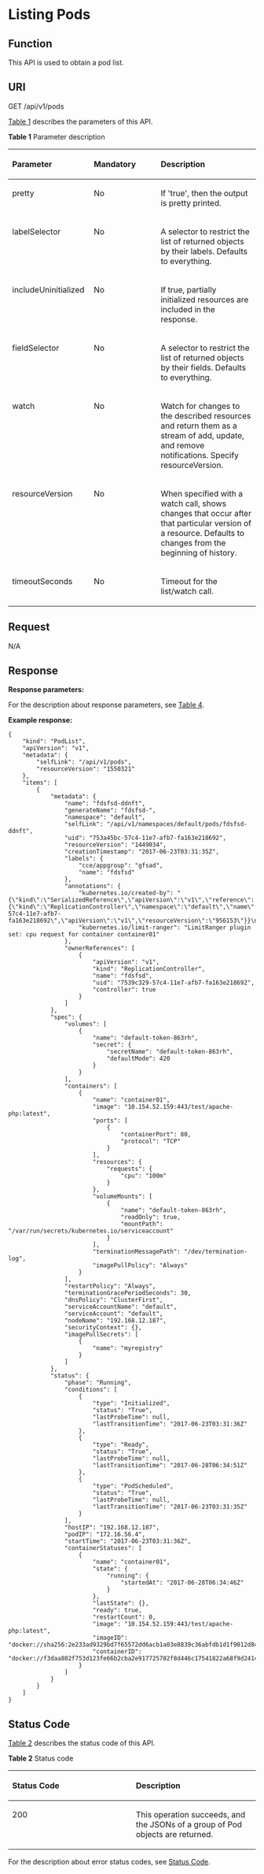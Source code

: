 # Listing Pods<a name="cce_02_0040"></a>

## Function<a name="s2c7f113b12b14c1a8227582e4f8b46c1"></a>

This API is used to obtain a pod list.

## URI<a name="sf6f9f8f5dd594423a05d7da7d1f2fb77"></a>

GET /api/v1/pods

[Table 1](#en-us_topic_0079614951_table32684898)  describes the parameters of this API.

**Table  1**  Parameter description

<a name="en-us_topic_0079614951_table32684898"></a>
<table><thead align="left"><tr id="en-us_topic_0079614951_row18934104"><th class="cellrowborder" valign="top" width="33%" id="mcps1.2.4.1.1"><p id="en-us_topic_0079614951_p57267493"><a name="en-us_topic_0079614951_p57267493"></a><a name="en-us_topic_0079614951_p57267493"></a>Parameter</p>
</th>
<th class="cellrowborder" valign="top" width="27%" id="mcps1.2.4.1.2"><p id="p13002682201918"><a name="p13002682201918"></a><a name="p13002682201918"></a>Mandatory</p>
</th>
<th class="cellrowborder" valign="top" width="40%" id="mcps1.2.4.1.3"><p id="p46584307201918"><a name="p46584307201918"></a><a name="p46584307201918"></a>Description</p>
</th>
</tr>
</thead>
<tbody><tr id="en-us_topic_0079614951_row21462253"><td class="cellrowborder" valign="top" width="33%" headers="mcps1.2.4.1.1 "><p id="en-us_topic_0079614951_p60720939"><a name="en-us_topic_0079614951_p60720939"></a><a name="en-us_topic_0079614951_p60720939"></a>pretty</p>
</td>
<td class="cellrowborder" valign="top" width="27%" headers="mcps1.2.4.1.2 "><p id="en-us_topic_0079614951_p19449066"><a name="en-us_topic_0079614951_p19449066"></a><a name="en-us_topic_0079614951_p19449066"></a>No</p>
</td>
<td class="cellrowborder" valign="top" width="40%" headers="mcps1.2.4.1.3 "><p id="en-us_topic_0079614951_p31870546"><a name="en-us_topic_0079614951_p31870546"></a><a name="en-us_topic_0079614951_p31870546"></a>If 'true', then the output is pretty printed.</p>
</td>
</tr>
<tr id="en-us_topic_0079614951_row18399460"><td class="cellrowborder" valign="top" width="33%" headers="mcps1.2.4.1.1 "><p id="en-us_topic_0079614951_p13961307"><a name="en-us_topic_0079614951_p13961307"></a><a name="en-us_topic_0079614951_p13961307"></a>labelSelector</p>
</td>
<td class="cellrowborder" valign="top" width="27%" headers="mcps1.2.4.1.2 "><p id="en-us_topic_0079614951_p57124111"><a name="en-us_topic_0079614951_p57124111"></a><a name="en-us_topic_0079614951_p57124111"></a>No</p>
</td>
<td class="cellrowborder" valign="top" width="40%" headers="mcps1.2.4.1.3 "><p id="en-us_topic_0079614951_p63650279"><a name="en-us_topic_0079614951_p63650279"></a><a name="en-us_topic_0079614951_p63650279"></a>A selector to restrict the list of returned objects by their labels. Defaults to everything.</p>
</td>
</tr>
<tr id="rd1927794757e4cdbadd7602264f3028d"><td class="cellrowborder" valign="top" width="33%" headers="mcps1.2.4.1.1 "><p id="a5757fdbde20c43588414db2b7e0a5d9d"><a name="a5757fdbde20c43588414db2b7e0a5d9d"></a><a name="a5757fdbde20c43588414db2b7e0a5d9d"></a>includeUninitialized</p>
</td>
<td class="cellrowborder" valign="top" width="27%" headers="mcps1.2.4.1.2 "><p id="a22fc8d77253e48829c7a07fcc9cbf1d8"><a name="a22fc8d77253e48829c7a07fcc9cbf1d8"></a><a name="a22fc8d77253e48829c7a07fcc9cbf1d8"></a>No</p>
</td>
<td class="cellrowborder" valign="top" width="40%" headers="mcps1.2.4.1.3 "><p id="a5068ef5baef746068bf8b3ba4e10e511"><a name="a5068ef5baef746068bf8b3ba4e10e511"></a><a name="a5068ef5baef746068bf8b3ba4e10e511"></a>If true, partially initialized resources are included in the response.</p>
</td>
</tr>
<tr id="en-us_topic_0079614951_row35981604"><td class="cellrowborder" valign="top" width="33%" headers="mcps1.2.4.1.1 "><p id="en-us_topic_0079614951_p28828846"><a name="en-us_topic_0079614951_p28828846"></a><a name="en-us_topic_0079614951_p28828846"></a>fieldSelector</p>
</td>
<td class="cellrowborder" valign="top" width="27%" headers="mcps1.2.4.1.2 "><p id="en-us_topic_0079614951_p53435217"><a name="en-us_topic_0079614951_p53435217"></a><a name="en-us_topic_0079614951_p53435217"></a>No</p>
</td>
<td class="cellrowborder" valign="top" width="40%" headers="mcps1.2.4.1.3 "><p id="en-us_topic_0079614951_p33285300"><a name="en-us_topic_0079614951_p33285300"></a><a name="en-us_topic_0079614951_p33285300"></a>A selector to restrict the list of returned objects by their fields. Defaults to everything.</p>
</td>
</tr>
<tr id="en-us_topic_0079614951_row31132245"><td class="cellrowborder" valign="top" width="33%" headers="mcps1.2.4.1.1 "><p id="en-us_topic_0079614951_p38683899"><a name="en-us_topic_0079614951_p38683899"></a><a name="en-us_topic_0079614951_p38683899"></a>watch</p>
</td>
<td class="cellrowborder" valign="top" width="27%" headers="mcps1.2.4.1.2 "><p id="en-us_topic_0079614951_p46388151"><a name="en-us_topic_0079614951_p46388151"></a><a name="en-us_topic_0079614951_p46388151"></a>No</p>
</td>
<td class="cellrowborder" valign="top" width="40%" headers="mcps1.2.4.1.3 "><p id="en-us_topic_0079614951_p66452718"><a name="en-us_topic_0079614951_p66452718"></a><a name="en-us_topic_0079614951_p66452718"></a>Watch for changes to the described resources and return them as a stream of add, update, and remove notifications. Specify resourceVersion.</p>
</td>
</tr>
<tr id="en-us_topic_0079614951_row61203556"><td class="cellrowborder" valign="top" width="33%" headers="mcps1.2.4.1.1 "><p id="en-us_topic_0079614951_p58541026"><a name="en-us_topic_0079614951_p58541026"></a><a name="en-us_topic_0079614951_p58541026"></a>resourceVersion</p>
</td>
<td class="cellrowborder" valign="top" width="27%" headers="mcps1.2.4.1.2 "><p id="en-us_topic_0079614951_p44202640"><a name="en-us_topic_0079614951_p44202640"></a><a name="en-us_topic_0079614951_p44202640"></a>No</p>
</td>
<td class="cellrowborder" valign="top" width="40%" headers="mcps1.2.4.1.3 "><p id="en-us_topic_0079614951_p23644054"><a name="en-us_topic_0079614951_p23644054"></a><a name="en-us_topic_0079614951_p23644054"></a>When specified with a watch call, shows changes that occur after that particular version of a resource. Defaults to changes from the beginning of history.</p>
</td>
</tr>
<tr id="en-us_topic_0079614951_row11469898"><td class="cellrowborder" valign="top" width="33%" headers="mcps1.2.4.1.1 "><p id="en-us_topic_0079614951_p56646536"><a name="en-us_topic_0079614951_p56646536"></a><a name="en-us_topic_0079614951_p56646536"></a>timeoutSeconds</p>
</td>
<td class="cellrowborder" valign="top" width="27%" headers="mcps1.2.4.1.2 "><p id="en-us_topic_0079614951_p24966707"><a name="en-us_topic_0079614951_p24966707"></a><a name="en-us_topic_0079614951_p24966707"></a>No</p>
</td>
<td class="cellrowborder" valign="top" width="40%" headers="mcps1.2.4.1.3 "><p id="en-us_topic_0079614951_p9037362"><a name="en-us_topic_0079614951_p9037362"></a><a name="en-us_topic_0079614951_p9037362"></a>Timeout for the list/watch call.</p>
</td>
</tr>
</tbody>
</table>

## Request<a name="s1a2c64dedce04c55b45709c2dbc3f225"></a>

N/A

## Response<a name="s1b03b47bea774f76a73a7f73d8510c40"></a>

**Response parameters:**

For the description about response parameters, see  [Table 4](data-structure-of-response-parameters.md#en-us_topic_0079614930_table6622802).

**Example response:**

```
{
    "kind": "PodList",
    "apiVersion": "v1",
    "metadata": {
        "selfLink": "/api/v1/pods",
        "resourceVersion": "1550321"
    },
    "items": [
        {
            "metadata": {
                "name": "fdsfsd-ddnft",
                "generateName": "fdsfsd-",
                "namespace": "default",
                "selfLink": "/api/v1/namespaces/default/pods/fdsfsd-ddnft",
                "uid": "753a45bc-57c4-11e7-afb7-fa163e218692",
                "resourceVersion": "1449034",
                "creationTimestamp": "2017-06-23T03:31:35Z",
                "labels": {
                    "cce/appgroup": "gfsad",
                    "name": "fdsfsd"
                },
                "annotations": {
                    "kubernetes.io/created-by": "{\"kind\":\"SerializedReference\",\"apiVersion\":\"v1\",\"reference\":{\"kind\":\"ReplicationController\",\"namespace\":\"default\",\"name\":\"fdsfsd\",\"uid\":\"7539c329-57c4-11e7-afb7-fa163e218692\",\"apiVersion\":\"v1\",\"resourceVersion\":\"956153\"}}\n",
                    "kubernetes.io/limit-ranger": "LimitRanger plugin set: cpu request for container container01"
                },
                "ownerReferences": [
                    {
                        "apiVersion": "v1",
                        "kind": "ReplicationController",
                        "name": "fdsfsd",
                        "uid": "7539c329-57c4-11e7-afb7-fa163e218692",
                        "controller": true
                    }
                ]
            },
            "spec": {
                "volumes": [
                    {
                        "name": "default-token-863rh",
                        "secret": {
                            "secretName": "default-token-863rh",
                            "defaultMode": 420
                        }
                    }
                ],
                "containers": [
                    {
                        "name": "container01",
                        "image": "10.154.52.159:443/test/apache-php:latest",
                        "ports": [
                            {
                                "containerPort": 80,
                                "protocol": "TCP"
                            }
                        ],
                        "resources": {
                            "requests": {
                                "cpu": "100m"
                            }
                        },
                        "volumeMounts": [
                            {
                                "name": "default-token-863rh",
                                "readOnly": true,
                                "mountPath": "/var/run/secrets/kubernetes.io/serviceaccount"
                            }
                        ],
                        "terminationMessagePath": "/dev/termination-log",
                        "imagePullPolicy": "Always"
                    }
                ],
                "restartPolicy": "Always",
                "terminationGracePeriodSeconds": 30,
                "dnsPolicy": "ClusterFirst",
                "serviceAccountName": "default",
                "serviceAccount": "default",
                "nodeName": "192.168.12.187",
                "securityContext": {},
                "imagePullSecrets": [
                    {
                        "name": "myregistry"
                    }
                ]
            },
            "status": {
                "phase": "Running",
                "conditions": [
                    {
                        "type": "Initialized",
                        "status": "True",
                        "lastProbeTime": null,
                        "lastTransitionTime": "2017-06-23T03:31:36Z"
                    },
                    {
                        "type": "Ready",
                        "status": "True",
                        "lastProbeTime": null,
                        "lastTransitionTime": "2017-06-28T06:34:51Z"
                    },
                    {
                        "type": "PodScheduled",
                        "status": "True",
                        "lastProbeTime": null,
                        "lastTransitionTime": "2017-06-23T03:31:35Z"
                    }
                ],
                "hostIP": "192.168.12.187",
                "podIP": "172.16.56.4",
                "startTime": "2017-06-23T03:31:36Z",
                "containerStatuses": [
                    {
                        "name": "container01",
                        "state": {
                            "running": {
                                "startedAt": "2017-06-28T06:34:46Z"
                            }
                        },
                        "lastState": {},
                        "ready": true,
                        "restartCount": 0,
                        "image": "10.154.52.159:443/test/apache-php:latest",
                        "imageID": "docker://sha256:2e233ad9329bd7f65572dd6acb1a03e8839c36abfdb1d1f9012d84d13cecf9fc",
                        "containerID": "docker://f3daa802f753d123fe66b2cba2e917725702f8d446c17541822a68f9d2414c6d"
                    }
                ]
            }
        }
    ]
}
```

## Status Code<a name="scce0cbd5b8da4324818e7866150549fa"></a>

[Table 2](#en-us_topic_0079614951_table25728631)  describes the status code of this API.

**Table  2**  Status code

<a name="en-us_topic_0079614951_table25728631"></a>
<table><thead align="left"><tr id="en-us_topic_0079614951_row39779893"><th class="cellrowborder" valign="top" width="50%" id="mcps1.2.3.1.1"><p id="p59589989201918"><a name="p59589989201918"></a><a name="p59589989201918"></a>Status Code</p>
</th>
<th class="cellrowborder" valign="top" width="50%" id="mcps1.2.3.1.2"><p id="p62059838201918"><a name="p62059838201918"></a><a name="p62059838201918"></a>Description</p>
</th>
</tr>
</thead>
<tbody><tr id="en-us_topic_0079614951_row32277796"><td class="cellrowborder" valign="top" width="50%" headers="mcps1.2.3.1.1 "><p id="en-us_topic_0079614951_p64364717"><a name="en-us_topic_0079614951_p64364717"></a><a name="en-us_topic_0079614951_p64364717"></a>200</p>
</td>
<td class="cellrowborder" valign="top" width="50%" headers="mcps1.2.3.1.2 "><p id="en-us_topic_0079614951_p46159594"><a name="en-us_topic_0079614951_p46159594"></a><a name="en-us_topic_0079614951_p46159594"></a>This operation succeeds, and the JSONs of a group of Pod objects are returned.</p>
</td>
</tr>
</tbody>
</table>

For the description about error status codes, see  [Status Code](status-code.md).

